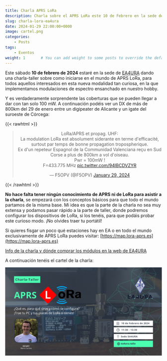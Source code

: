 ```yaml
---
title: Charla APRS LoRa 
description: Charla sobre el APRS LoRa este 10 de Febrero en la sede de EA4URA
slug: charla-lora-ea4ura
date: 2024-01-29 22:00:00+0000
image: cartel.png
categories:
    - Posts
tags:
    - Eventos
weight: 1       # You can add weight to some posts to override the default sorting (date descending)
---
```



Este sábado **10 de febrero de 2024** estaré en la sede de [EA4URA](https://ea4ura.radio/contacto/) dando una charla-taller sobre como iniciarse en el mundo de APRS LoRa, para todos aquellos interesados en esta nueva modalidad tan curiosa, en la que implementamos modulaciones de espectro ensanchado en nuestro hobby.

Y es verdaderamente sorprendente las coberturas que se pueden llegar a dar con tan solo 100 mW. A continuación podéis ver un DX  de más de 800km del 29 de enero entre un digipeater de Alicante y un igate del suroeste de Córcega:

{{< rawhtml >}}
 <div align="center"><blockquote class="twitter-tweet" data-theme="light"><p lang="es" dir="ltr">LoRa/APRS et propag. UHF:<br>La modulation LoRa est absolument siderante en terme d&#39;efficacité, surtout par temps de bonne propagation tropospherique.<br>Ex d&#39;un repeteur Espagnol de la Communidad Valenciana reçu en Sud Corse a plus de 800km a vol d&#39;oiseau.<br>Pwr = 100mW !<br>F=433.775 MHz <a href="https://t.co/94IBCDVZYR">pic.twitter.com/94IBCDVZYR</a></p>&mdash; F5OPV (@F5OPV) <a href="https://twitter.com/F5OPV/status/1751973526376980804?ref_src=twsrc%5Etfw">January 29, 2024</a></blockquote> <script async src="https://platform.twitter.com/widgets.js" charset="utf-8"></script> </div>
{{< /rawhtml >}}

**No hace falta tener ningún conocimiento de APRS ni de LoRa para asistir a la charla**, se empezará con los conceptos básicos para que todo el mundo partamos de la misma base. Mi idea es que la parte de la charla no sea muy extensa y podamos pasar rápido a la parte de taller, donde podremos configurar los dispositivos de LoRa, si los tenéis, para que podáis probar este curioso modo. ¡No olvides traer tu portátil!

Si quieres fisgar un poco qué estaciones hay en EA o en todo el mundo exclusivamente de APRS LoRa puedes visitar: [https://map.lora-aprs.es](https://map.lora-aprs.es)

[Info de la charla y dónde comprar los módulos en la web de EA4URA](https://ea4ura.radio/charla-lora-por-ea1jay-mario/)

A continuación tenéis el cartel de la charla:

![Cartel](cartel.png)
